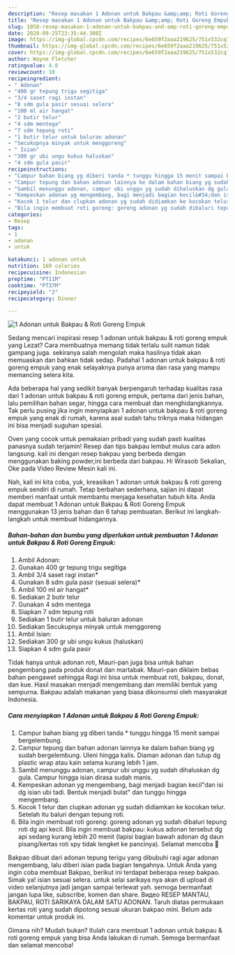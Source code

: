 ```yaml
---
description: "Resep masakan 1 Adonan untuk Bakpau &amp;amp; Roti Goreng Empuk | Cara Bikin 1 Adonan untuk Bakpau &amp;amp; Roti Goreng Empuk Yang Lezat Sekali"
title: "Resep masakan 1 Adonan untuk Bakpau &amp;amp; Roti Goreng Empuk | Cara Bikin 1 Adonan untuk Bakpau &amp;amp; Roti Goreng Empuk Yang Lezat Sekali"
slug: 1058-resep-masakan-1-adonan-untuk-bakpau-and-amp-roti-goreng-empuk-cara-bikin-1-adonan-untuk-bakpau-and-amp-roti-goreng-empuk-yang-lezat-sekali
date: 2020-09-25T23:35:44.308Z
image: https://img-global.cpcdn.com/recipes/6e659f2aaa219625/751x532cq70/1-adonan-untuk-bakpau-roti-goreng-empuk-foto-resep-utama.jpg
thumbnail: https://img-global.cpcdn.com/recipes/6e659f2aaa219625/751x532cq70/1-adonan-untuk-bakpau-roti-goreng-empuk-foto-resep-utama.jpg
cover: https://img-global.cpcdn.com/recipes/6e659f2aaa219625/751x532cq70/1-adonan-untuk-bakpau-roti-goreng-empuk-foto-resep-utama.jpg
author: Wayne Fletcher
ratingvalue: 4.8
reviewcount: 10
recipeingredient:
- " Adonan"
- "400 gr tepung trigu segitiga"
- "3/4 saset ragi instan"
- "8 sdm gula pasir sesuai selera"
- "100 ml air hangat"
- "2 butir telur"
- "4 sdm mentega"
- "7 sdm tepung roti"
- "1 butir telur untuk baluran adonan"
- "Secukupnya minyak untuk menggoreng"
- " Isian"
- "300 gr ubi ungu kukus haluskan"
- "4 sdm gula pasir"
recipeinstructions:
- "Campur bahan biang yg diberi tanda * tunggu hingga 15 menit sampai bergelembung."
- "Campur tepung dan bahan adonan lainnya ke dalam bahan biang yg sudah bergelembung. Uleni hingga kalis. Diaman adonan dan tutup dg plastic wrap atau kain selama kurang lebih 1 jam."
- "Sambil menunggu adonan, campur ubi unggu yg sudah dihaluskan dg gula. Campur hingga isian dirasa sudah manis."
- "Kempeskan adonan yg mengembang, bagi menjadi bagian kecil&#34;dan isi dg isian ubi tadi. Bentuk menjadi bulat&#34; dan tunggu hingga mengembang."
- "Kocok 1 telur dan clupkan adonan yg sudah didiamkan ke kocokan telur. Setelah itu baluri dengan tepung roti."
- "Bila ingin membuat roti goreng: goreng adonan yg sudah dibaluri tepung roti dg api kecil. Bila ingin membuat bakpau: kukus adonan tersebut dg api sedang kurang lebih 20 menit (lapisi bagian bawah adonan dg daun pisang/kertas roti spy tidak lengket ke pancinya). Selamat mencoba 🤗"
categories:
- Resep
tags:
- 1
- adonan
- untuk

katakunci: 1 adonan untuk 
nutrition: 169 calories
recipecuisine: Indonesian
preptime: "PT11M"
cooktime: "PT37M"
recipeyield: "2"
recipecategory: Dinner

---
```



![1 Adonan untuk Bakpau &amp; Roti Goreng Empuk](https://img-global.cpcdn.com/recipes/6e659f2aaa219625/751x532cq70/1-adonan-untuk-bakpau-roti-goreng-empuk-foto-resep-utama.jpg)

Sedang mencari inspirasi resep 1 adonan untuk bakpau &amp; roti goreng empuk yang Lezat? Cara membuatnya memang tidak terlalu sulit namun tidak gampang juga. sekiranya salah mengolah maka hasilnya tidak akan memuaskan dan bahkan tidak sedap. Padahal 1 adonan untuk bakpau &amp; roti goreng empuk yang enak selayaknya punya aroma dan rasa yang mampu memancing selera kita.

Ada beberapa hal yang sedikit banyak berpengaruh terhadap kualitas rasa dari 1 adonan untuk bakpau &amp; roti goreng empuk, pertama dari jenis bahan, lalu pemilihan bahan segar, hingga cara membuat dan menghidangkannya. Tak perlu pusing jika ingin menyiapkan 1 adonan untuk bakpau &amp; roti goreng empuk yang enak di rumah, karena asal sudah tahu triknya maka hidangan ini bisa menjadi suguhan spesial.

Oven yang cocok untuk pemakaian pribadi yang sudah pasti kualitas panasnya sudah terjamin! Resep dan tips bakpau lembut mulus cara adon langsung. kali ini dengan resep bakpau yang berbeda dengan menggunakan baking powder,ini berbeda dari bakpau. Hi Wirasob Sekalian, Oke pada Video Review Mesin kali ini.


Nah, kali ini kita coba, yuk, kreasikan 1 adonan untuk bakpau &amp; roti goreng empuk sendiri di rumah. Tetap berbahan sederhana, sajian ini dapat memberi manfaat untuk membantu menjaga kesehatan tubuh kita. Anda dapat membuat 1 Adonan untuk Bakpau &amp; Roti Goreng Empuk menggunakan 13 jenis bahan dan 6 tahap pembuatan. Berikut ini langkah-langkah untuk membuat hidangannya.

<!--inarticleads1-->

##### Bahan-bahan dan bumbu yang diperlukan untuk pembuatan 1 Adonan untuk Bakpau &amp; Roti Goreng Empuk:

1. Ambil  Adonan:
1. Gunakan 400 gr tepung trigu segitiga
1. Ambil 3/4 saset ragi instan*
1. Gunakan 8 sdm gula pasir (sesuai selera)*
1. Ambil 100 ml air hangat*
1. Sediakan 2 butir telur
1. Gunakan 4 sdm mentega
1. Siapkan 7 sdm tepung roti
1. Sediakan 1 butir telur untuk baluran adonan
1. Sediakan Secukupnya minyak untuk menggoreng
1. Ambil  Isian:
1. Sediakan 300 gr ubi ungu kukus (haluskan)
1. Siapkan 4 sdm gula pasir


Tidak hanya untuk adonan roti, Mauri-pan juga bisa untuk bahan pengembang pada produk donat dan martabak. Mauri-pan diklaim bebas bahan pengawet sehingga Ragi ini bisa untuk membuat roti, bakpau, donat, dan kue. Hasil masakan menjadi mengembang dan memiliki bentuk yang sempurna. Bakpau adalah makanan yang biasa dikonsumsi oleh masyarakat Indonesia. 

<!--inarticleads2-->

##### Cara menyiapkan 1 Adonan untuk Bakpau &amp; Roti Goreng Empuk:

1. Campur bahan biang yg diberi tanda * tunggu hingga 15 menit sampai bergelembung.
1. Campur tepung dan bahan adonan lainnya ke dalam bahan biang yg sudah bergelembung. Uleni hingga kalis. Diaman adonan dan tutup dg plastic wrap atau kain selama kurang lebih 1 jam.
1. Sambil menunggu adonan, campur ubi unggu yg sudah dihaluskan dg gula. Campur hingga isian dirasa sudah manis.
1. Kempeskan adonan yg mengembang, bagi menjadi bagian kecil&#34;dan isi dg isian ubi tadi. Bentuk menjadi bulat&#34; dan tunggu hingga mengembang.
1. Kocok 1 telur dan clupkan adonan yg sudah didiamkan ke kocokan telur. Setelah itu baluri dengan tepung roti.
1. Bila ingin membuat roti goreng: goreng adonan yg sudah dibaluri tepung roti dg api kecil. Bila ingin membuat bakpau: kukus adonan tersebut dg api sedang kurang lebih 20 menit (lapisi bagian bawah adonan dg daun pisang/kertas roti spy tidak lengket ke pancinya). Selamat mencoba 🤗


Bakpao dibuat dari adonan tepung terigu yang dibubuhi ragi agar adonan mengembang, lalu diberi isian pada bagian tengahnya. Untuk Anda yang ingin coba membuat Bakpao, berikut ini terdapat beberapa resep bakpao. Simak ya! isian sesuai selera. untuk selai sarikaya nya akan di upload di video selanjutnya jadi jangan sampai terlewat yah. semoga bermanfaat jangan lupa like, subscribe, komen dan share. Видео RESEP MANTAU, BAKPAU, ROTI SARIKAYA DALAM SATU ADONAN. Taruh diatas permukaan kertas roti yang sudah dipotong sesuai ukuran bakpao mini. Belum ada komentar untuk produk ini. 

Gimana nih? Mudah bukan? Itulah cara membuat 1 adonan untuk bakpau &amp; roti goreng empuk yang bisa Anda lakukan di rumah. Semoga bermanfaat dan selamat mencoba!
